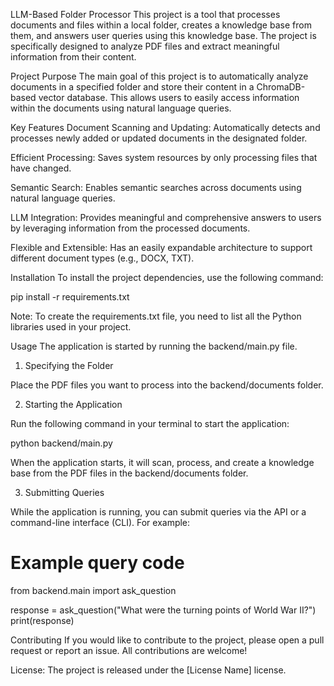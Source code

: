 LLM-Based Folder Processor
This project is a tool that processes documents and files within a local folder, creates a knowledge base from them, and answers user queries using this knowledge base. The project is specifically designed to analyze PDF files and extract meaningful information from their content.

Project Purpose
The main goal of this project is to automatically analyze documents in a specified folder and store their content in a ChromaDB-based vector database. This allows users to easily access information within the documents using natural language queries.

Key Features
Document Scanning and Updating: Automatically detects and processes newly added or updated documents in the designated folder.

Efficient Processing: Saves system resources by only processing files that have changed.

Semantic Search: Enables semantic searches across documents using natural language queries.

LLM Integration: Provides meaningful and comprehensive answers to users by leveraging information from the processed documents.

Flexible and Extensible: Has an easily expandable architecture to support different document types (e.g., DOCX, TXT).

Installation
To install the project dependencies, use the following command:

pip install -r requirements.txt

Note: To create the requirements.txt file, you need to list all the Python libraries used in your project.

Usage
The application is started by running the backend/main.py file.

1. Specifying the Folder

Place the PDF files you want to process into the backend/documents folder.

2. Starting the Application

Run the following command in your terminal to start the application:

python backend/main.py

When the application starts, it will scan, process, and create a knowledge base from the PDF files in the backend/documents folder.

3. Submitting Queries

While the application is running, you can submit queries via the API or a command-line interface (CLI). For example:

# Example query code
from backend.main import ask_question

response = ask_question("What were the turning points of World War II?")
print(response)

Contributing
If you would like to contribute to the project, please open a pull request or report an issue. All contributions are welcome!

License: The project is released under the [License Name] license.

